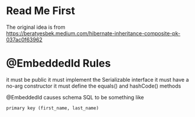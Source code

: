 # Read Me First

The original idea is from  
https://beratyesbek.medium.com/hibernate-inheritance-composite-pk-037ac0f63962

# @EmbeddedId Rules

it must be public
it must implement the Serializable interface
it must have a no-arg constructor
it must define the equals() and hashCode() methods

@EmbeddedId causes schema SQL to be something like

```
primary key (first_name, last_name)
```


